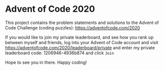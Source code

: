 # Advent of Code 2020

This project contains the problem statements and solutions to the Advent of Code Challenge (coding puzzles):
https://adventofcode.com/2020 

If you would like to join my private leaderboard, and see how you rank up between myself and friends, log into your Advent of Code account and visit https://adventofcode.com/2020/leaderboard/private and enter my private leaderboard code: 1206946-4936b874 and click `Join`

Hope to see you in there. Happy coding!
 
